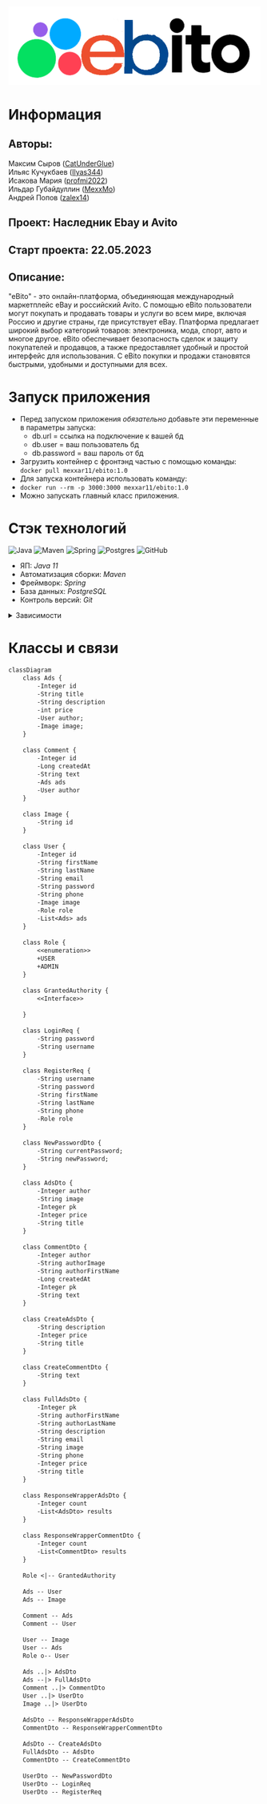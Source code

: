 ![](src/main/resources/img/logo.png)

# Информация

## Авторы:<br>
Максим Сыров ([CatUnderGlue](https://github.com/CatUnderGlue))<br>
Ильяс Кучукбаев ([Ilyas344](https://github.com/Ilyas344))<br>
Исакова Мария ([profmi2022](https://github.com/profmi2022))<br>
Ильдар Губайдуллин ([MexxMo](https://github.com/MexxMo))<br>
Андрей Попов ([zalex14](https://github.com/zalex14))<br>

## Проект: Наследник Ebay и Avito <br>
## Старт проекта: 22.05.2023<br>

## Описание: 
"eBito" - это онлайн-платформа, объединяющая международный маркетплейс eBay и российский
Avito. С помощью eBito пользователи могут покупать и продавать товары и услуги во всем
мире, включая Россию и другие страны, где присутствует eBay. Платформа предлагает широкий
выбор категорий товаров: электроника, мода, спорт, авто и многое другое. eBito обеспечивает
безопасность сделок и защиту покупателей и продавцов, а также предоставляет удобный и
простой интерфейс для использования. С eBito покупки и продажи становятся быстрыми,
удобными и доступными для всех.<br>

# Запуск приложения
+ Перед запуском приложения _обязательно_ добавьте эти переменные в параметры запуска:
  * db.url = ссылка на подключение к вашей бд
  * db.user = ваш пользователь бд
  * db.password = ваш пароль от бд
+ Загрузить контейнер с фронтэнд частью с помощью команды:<br>
  `docker pull mexxar11/ebito:1.0`
+ Для запуска контейнера использовать команду:<br>
+ `docker run --rm -p 3000:3000 mexxar11/ebito:1.0`
+ Можно запускать главный класс приложения.

# Стэк технологий
![Java](https://img.shields.io/badge/java-%23ED8B00.svg?style=for-the-badge&logo=java&logoColor=white "Java 11")
![Maven](https://img.shields.io/badge/Maven-green.svg?style=for-the-badge&logo=mockito&logoColor=white "Maven")
![Spring](https://img.shields.io/badge/Spring-blueviolet.svg?style=for-the-badge&logo=spring&logoColor=white "Spring")
![Postgres](https://img.shields.io/badge/postgres-%23316192.svg?style=for-the-badge&logo=postgresql&logoColor=white)
![GitHub](https://img.shields.io/badge/git-%23121011.svg?style=for-the-badge&logo=github&logoColor=white "Git")
+ ЯП: *Java 11*
+ Автоматизация сборки: *Maven*
+ Фреймворк: *Spring*
+ База данных: *PostgreSQL*
+ Контроль версий: *Git*

<details>
  <summary>Зависимости</summary>

       <dependencies>
        <dependency>
            <groupId>org.springframework.boot</groupId>
            <artifactId>spring-boot-starter-web</artifactId>
        </dependency>
        <!-- Security -->
        <dependency>
            <groupId>org.springframework.boot</groupId>
            <artifactId>spring-boot-starter-security</artifactId>
        </dependency>
        <!-- Базы данных -->
        <dependency>
            <groupId>org.springframework.boot</groupId>
            <artifactId>spring-boot-starter-data-jpa</artifactId>
        </dependency>
        <dependency>
            <groupId>org.postgresql</groupId>
            <artifactId>postgresql</artifactId>
            <scope>runtime</scope>
        </dependency>
        <!-- Swagger -->
        <dependency>
            <groupId>org.springdoc</groupId>
            <artifactId>springdoc-openapi-ui</artifactId>
            <version>1.6.15</version>
        </dependency>
        <!-- Lombok -->
        <dependency>
            <groupId>org.projectlombok</groupId>
            <artifactId>lombok</artifactId>
            <optional>true</optional>
        </dependency>
        <!-- Test -->
        <dependency>
            <groupId>org.springframework.boot</groupId>
            <artifactId>spring-boot-starter-test</artifactId>
            <scope>test</scope>
        </dependency>
        <dependency>
            <groupId>org.springframework.security</groupId>
            <artifactId>spring-security-test</artifactId>
            <scope>test</scope>
        </dependency>
        <!-- Mapping -->
        <dependency>
            <groupId>org.mapstruct</groupId>
            <artifactId>mapstruct</artifactId>
            <version>1.5.5.Final</version>
        </dependency>
        <dependency>
            <groupId>org.mapstruct</groupId>
            <artifactId>mapstruct-processor</artifactId>
            <version>1.5.5.Final</version>
        </dependency>
    </dependencies>
</details>

# Классы и связи
```mermaid
classDiagram
    class Ads {
        -Integer id
        -String title
        -String description
        -int price
        -User author;
        -Image image;
    }

    class Comment {
        -Integer id
        -Long createdAt
        -String text
        -Ads ads
        -User author
    }

    class Image {
        -String id
    }

    class User {
        -Integer id
        -String firstName
        -String lastName
        -String email
        -String password
        -String phone
        -Image image
        -Role role
        -List<Ads> ads
    }

    class Role {
        <<enumeration>>
        +USER
        +ADMIN
    }

    class GrantedAuthority {
        <<Interface>>

    }

    class LoginReq {
        -String password
        -String username
    }

    class RegisterReq {
        -String username
        -String password
        -String firstName
        -String lastName
        -String phone
        -Role role
    }

    class NewPasswordDto {
        -String currentPassword;
        -String newPassword;
    }

    class AdsDto {
        -Integer author
        -String image
        -Integer pk
        -Integer price
        -String title
    }

    class CommentDto {
        -Integer author
        -String authorImage
        -String authorFirstName
        -Long createdAt
        -Integer pk
        -String text
    }

    class CreateAdsDto {
        -String description
        -Integer price
        -String title
    }

    class CreateCommentDto {
        -String text
    }

    class FullAdsDto {
        -Integer pk
        -String authorFirstName
        -String authorLastName
        -String description
        -String email
        -String image
        -String phone
        -Integer price
        -String title
    }

    class ResponseWrapperAdsDto {
        -Integer count
        -List<AdsDto> results
    }

    class ResponseWrapperCommentDto {
        -Integer count
        -List<CommentDto> results
    }

    Role <|-- GrantedAuthority

    Ads -- User
    Ads -- Image

    Comment -- Ads
    Comment -- User

    User -- Image
    User -- Ads
    Role o-- User

    Ads ..|> AdsDto
    Ads --|> FullAdsDto
    Comment ..|> CommentDto
    User ..|> UserDto
    Image ..|> UserDto

    AdsDto -- ResponseWrapperAdsDto
    CommentDto -- ResponseWrapperCommentDto

    AdsDto -- CreateAdsDto
    FullAdsDto -- AdsDto
    CommentDto -- CreateCommentDto

    UserDto -- NewPasswordDto
    UserDto -- LoginReq
    UserDto -- RegisterReq

```
